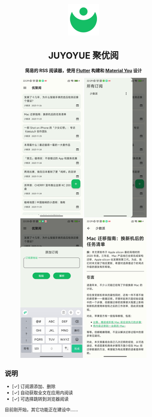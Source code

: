 <div align='center'>
<!-- <p><a href="Juyoyue.md">简体中文</a> </p> | English -->
<img src='lib/Asserts/logo/JUYOYUE.png' alt='JUYOYUE' width='100px'/>
<h1>JUYOYUE 聚优阅</h1>

<p>
<strong>简易的 RSS 阅读器，使用 <a href='https://flutter.dev' target='_blank'>Flutter</a> 构建和 <a href='https://m3.material.io/' target='_blank'>Material You</a> 设计</strong>
</p>

<p>
<img alt="MeRead" src="lib/Asserts/images/1.jpg" width="200">
<img alt="MeRead" src="lib/Asserts/images/2.jpg" width="200">
<img alt="MeRead" src="lib/Asserts/images/3.jpg" width="200">
<img alt="MeRead" src="lib/Asserts/images/4.jpg" width="200">
</p>
</div>

## 说明
- [✓] 订阅源添加、删除
- [✓] 自动获取全文在应用内阅读
- [✓] 可选择跳转到浏览器阅读
<p>目前刚开始，其它功能正在建设中......</p>
